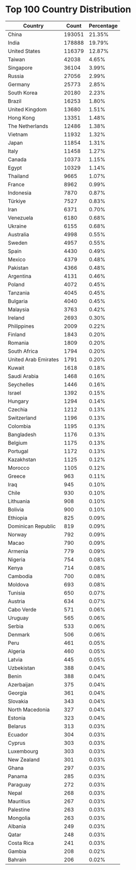# Top 100 Country Distribution
| Country | Count | Percentage |
|----|----|----|
| China | 193051 | 21.35% |
| India | 178888 | 19.79% |
| United States | 116379 | 12.87% |
| Taiwan | 42038 | 4.65% |
| Singapore | 36104 | 3.99% |
| Russia | 27056 | 2.99% |
| Germany | 25773 | 2.85% |
| South Korea | 20180 | 2.23% |
| Brazil | 16253 | 1.80% |
| United Kingdom | 13680 | 1.51% |
| Hong Kong | 13351 | 1.48% |
| The Netherlands | 12486 | 1.38% |
| Vietnam | 11932 | 1.32% |
| Japan | 11854 | 1.31% |
| Italy | 11458 | 1.27% |
| Canada | 10373 | 1.15% |
| Egypt | 10329 | 1.14% |
| Thailand | 9665 | 1.07% |
| France | 8962 | 0.99% |
| Indonesia | 7870 | 0.87% |
| Türkiye | 7527 | 0.83% |
| Iran | 6371 | 0.70% |
| Venezuela | 6180 | 0.68% |
| Ukraine | 6155 | 0.68% |
| Australia | 4998 | 0.55% |
| Sweden | 4957 | 0.55% |
| Spain | 4430 | 0.49% |
| Mexico | 4379 | 0.48% |
| Pakistan | 4366 | 0.48% |
| Argentina | 4131 | 0.46% |
| Poland | 4072 | 0.45% |
| Tanzania | 4045 | 0.45% |
| Bulgaria | 4040 | 0.45% |
| Malaysia | 3763 | 0.42% |
| Ireland | 2693 | 0.30% |
| Philippines | 2009 | 0.22% |
| Finland | 1843 | 0.20% |
| Romania | 1809 | 0.20% |
| South Africa | 1794 | 0.20% |
| United Arab Emirates | 1791 | 0.20% |
| Kuwait | 1618 | 0.18% |
| Saudi Arabia | 1468 | 0.16% |
| Seychelles | 1446 | 0.16% |
| Israel | 1392 | 0.15% |
| Hungary | 1294 | 0.14% |
| Czechia | 1212 | 0.13% |
| Switzerland | 1196 | 0.13% |
| Colombia | 1195 | 0.13% |
| Bangladesh | 1176 | 0.13% |
| Belgium | 1175 | 0.13% |
| Portugal | 1172 | 0.13% |
| Kazakhstan | 1125 | 0.12% |
| Morocco | 1105 | 0.12% |
| Greece | 963 | 0.11% |
| Iraq | 945 | 0.10% |
| Chile | 930 | 0.10% |
| Lithuania | 908 | 0.10% |
| Bolivia | 900 | 0.10% |
| Ethiopia | 825 | 0.09% |
| Dominican Republic | 819 | 0.09% |
| Norway | 792 | 0.09% |
| Macao | 790 | 0.09% |
| Armenia | 779 | 0.09% |
| Nigeria | 754 | 0.08% |
| Kenya | 714 | 0.08% |
| Cambodia | 700 | 0.08% |
| Moldova | 693 | 0.08% |
| Tunisia | 650 | 0.07% |
| Austria | 634 | 0.07% |
| Cabo Verde | 571 | 0.06% |
| Uruguay | 565 | 0.06% |
| Serbia | 533 | 0.06% |
| Denmark | 506 | 0.06% |
| Peru | 461 | 0.05% |
| Algeria | 460 | 0.05% |
| Latvia | 445 | 0.05% |
| Uzbekistan | 388 | 0.04% |
| Benin | 388 | 0.04% |
| Azerbaijan | 375 | 0.04% |
| Georgia | 361 | 0.04% |
| Slovakia | 343 | 0.04% |
| North Macedonia | 327 | 0.04% |
| Estonia | 323 | 0.04% |
| Belarus | 313 | 0.03% |
| Ecuador | 304 | 0.03% |
| Cyprus | 303 | 0.03% |
| Luxembourg | 303 | 0.03% |
| New Zealand | 301 | 0.03% |
| Ghana | 297 | 0.03% |
| Panama | 285 | 0.03% |
| Paraguay | 272 | 0.03% |
| Nepal | 268 | 0.03% |
| Mauritius | 267 | 0.03% |
| Palestine | 263 | 0.03% |
| Mongolia | 263 | 0.03% |
| Albania | 249 | 0.03% |
| Qatar | 248 | 0.03% |
| Costa Rica | 241 | 0.03% |
| Gambia | 208 | 0.02% |
| Bahrain | 206 | 0.02% |
